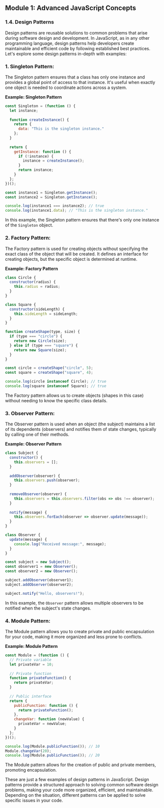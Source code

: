 ## Module 1: Advanced JavaScript Concepts

### 1.4. Design Patterns

Design patterns are reusable solutions to common problems that arise during software design and development. In JavaScript, as in any other programming language, design patterns help developers create maintainable and efficient code by following established best practices. Let's explore some design patterns in-depth with examples:

### 1. Singleton Pattern:

The Singleton pattern ensures that a class has only one instance and provides a global point of access to that instance. It's useful when exactly one object is needed to coordinate actions across a system.

**Example: Singleton Pattern**

```javascript
const Singleton = (function () {
  let instance;
  
  function createInstance() {
    return {
      data: "This is the singleton instance."
    };
  }
  
  return {
    getInstance: function () {
      if (!instance) {
        instance = createInstance();
      }
      return instance;
    }
  };
})();

const instance1 = Singleton.getInstance();
const instance2 = Singleton.getInstance();

console.log(instance1 === instance2); // true
console.log(instance1.data); // "This is the singleton instance."
```

In this example, the Singleton pattern ensures that there's only one instance of the `Singleton` object.

### 2. Factory Pattern:

The Factory pattern is used for creating objects without specifying the exact class of the object that will be created. It defines an interface for creating objects, but the specific object is determined at runtime.

**Example: Factory Pattern**

```javascript
class Circle {
  constructor(radius) {
    this.radius = radius;
  }
}

class Square {
  constructor(sideLength) {
    this.sideLength = sideLength;
  }
}

function createShape(type, size) {
  if (type === "circle") {
    return new Circle(size);
  } else if (type === "square") {
    return new Square(size);
  }
}

const circle = createShape("circle", 5);
const square = createShape("square", 4);

console.log(circle instanceof Circle); // true
console.log(square instanceof Square); // true
```

The Factory pattern allows us to create objects (shapes in this case) without needing to know the specific class details.

### 3. Observer Pattern:

The Observer pattern is used when an object (the subject) maintains a list of its dependents (observers) and notifies them of state changes, typically by calling one of their methods.

**Example: Observer Pattern**

```javascript
class Subject {
  constructor() {
    this.observers = [];
  }
  
  addObserver(observer) {
    this.observers.push(observer);
  }
  
  removeObserver(observer) {
    this.observers = this.observers.filter(obs => obs !== observer);
  }
  
  notify(message) {
    this.observers.forEach(observer => observer.update(message));
  }
}

class Observer {
  update(message) {
    console.log("Received message:", message);
  }
}

const subject = new Subject();
const observer1 = new Observer();
const observer2 = new Observer();

subject.addObserver(observer1);
subject.addObserver(observer2);

subject.notify("Hello, observers!");
```

In this example, the `Observer` pattern allows multiple observers to be notified when the subject's state changes.

### 4. Module Pattern:

The Module pattern allows you to create private and public encapsulation for your code, making it more organized and less prone to conflicts.

**Example: Module Pattern**

```javascript
const Module = (function () {
  // Private variable
  let privateVar = 10;
  
  // Private function
  function privateFunction() {
    return privateVar;
  }
  
  // Public interface
  return {
    publicFunction: function () {
      return privateFunction();
    },
    changeVar: function (newValue) {
      privateVar = newValue;
    }
  };
})();

console.log(Module.publicFunction()); // 10
Module.changeVar(20);
console.log(Module.publicFunction()); // 20
```

The Module pattern allows for the creation of public and private members, promoting encapsulation.

These are just a few examples of design patterns in JavaScript. Design patterns provide a structured approach to solving common software design problems, making your code more organized, efficient, and maintainable. Depending on the situation, different patterns can be applied to solve specific issues in your code.

